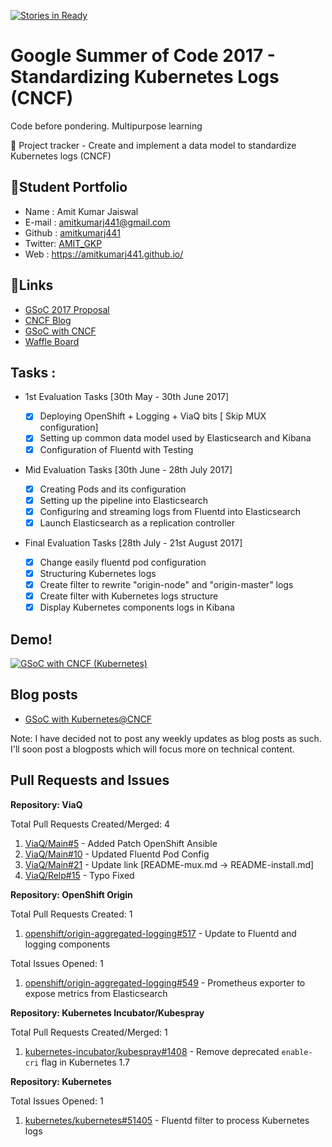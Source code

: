 [![Stories in Ready](https://badge.waffle.io/amitkumarj441/gsoc17-cncf.png?label=ready&title=Ready)](https://waffle.io/amitkumarj441/gsoc17-cncf?utm_source=badge)
# Google Summer of Code 2017 - Standardizing Kubernetes Logs (CNCF)
   Code before pondering. Multipurpose learning
   
:rocket: Project tracker - Create and implement a data model to standardize Kubernetes logs (CNCF)

##  :bow:Student Portfolio

   - Name   : Amit Kumar Jaiswal
   - E-mail : amitkumarj441@gmail.com
   - Github : [amitkumarj441](https://github.com/amitkumarj441)
   - Twitter: [AMIT_GKP](https://twitter.com/AMIT_GKP)
   - Web    : https://amitkumarj441.github.io/
   
##  :tada:Links

   - [GSoC 2017 Proposal](https://docs.google.com/document/d/1SSjZR7QqkFvbt720lbDm8hZg0ckj_ixUwupIT7K3DI0/edit?usp=sharing)
   - [CNCF Blog](https://www.cncf.io/blog/2017/05/04/cncf-brings-kubernetes-coredns-opentracing-prometheus-google-summer-code-2017/)
   - [GSoC with CNCF](https://medium.com/@AMIT_GKP/gsoc-with-cncf-4d619866d01f)
   - [Waffle Board](https://waffle.io/amitkumarj441/gsoc17-cncf/)
   
## Tasks :

  - 1st Evaluation Tasks [30th May - 30th June 2017]
    
     - [x] Deploying OpenShift + Logging + ViaQ bits [ Skip MUX configuration]
     - [x] Setting up common data model used by Elasticsearch and Kibana
     - [x] Configuration of Fluentd with Testing
     
   - Mid Evaluation Tasks [30th June - 28th July 2017]
   
      - [x] Creating Pods and its configuration 
      - [x] Setting up the pipeline into Elasticsearch
      - [x] Configuring and streaming logs from Fluentd into Elasticsearch
      - [x] Launch Elasticsearch as a replication controller
   
   - Final Evaluation Tasks [28th July - 21st August 2017]
   
      - [x] Change easily fluentd pod configuration 
      - [x] Structuring Kubernetes logs  
      - [x] Create filter to rewrite "origin-node" and "origin-master" logs
      - [x] Create filter with Kubernetes logs structure
      - [x] Display Kubernetes components logs in Kibana      

## Demo!

[![GSoC with CNCF (Kubernetes)](http://img.youtube.com/vi/1SuseQnqqW8/maxresdefault.jpg)](https://www.youtube.com/watch?v=1SuseQnqqW8)

## Blog posts

   - [GSoC with Kubernetes@CNCF](https://medium.com/@AMIT_GKP/gsoc-with-cncf-4d619866d01f)
   
   Note: I have decided not to post any weekly updates as blog posts as such. I'll soon post a blogposts which will focus more on technical content.
   
## Pull Requests and Issues

**Repository: ViaQ**

Total Pull Requests Created/Merged: 4

   1. [ViaQ/Main#5](https://github.com/ViaQ/Main/pull/5) - Added Patch OpenShift Ansible
   2. [ViaQ/Main#10](https://github.com/ViaQ/Main/pull/10) - Updated Fluentd Pod Config
   3. [ViaQ/Main#21](https://github.com/ViaQ/Main/pull/21) - Update link [README-mux.md -> README-install.md]
   4. [ViaQ/Relp#15](https://github.com/ViaQ/Relp/pull/15) - Typo Fixed
   
**Repository: OpenShift Origin**

Total Pull Requests Created: 1

   1. [openshift/origin-aggregated-logging#517](https://github.com/openshift/origin-aggregated-logging/pull/517) - Update to Fluentd and logging components 
   
Total Issues Opened: 1

   1. [openshift/origin-aggregated-logging#549](https://github.com/openshift/origin-aggregated-logging/issues/549) - Prometheus exporter to expose metrics from Elasticsearch
   
**Repository: Kubernetes Incubator/Kubespray**

Total Pull Requests Created/Merged: 1

   1. [kubernetes-incubator/kubespray#1408](https://github.com/kubernetes-incubator/kubespray/pull/1408) - Remove deprecated `enable-cri` flag in Kubernetes 1.7
   
**Repository: Kubernetes**

Total Issues Opened: 1

   1. [kubernetes/kubernetes#51405](https://github.com/kubernetes/kubernetes/issues/51405) - Fluentd filter to process Kubernetes logs
